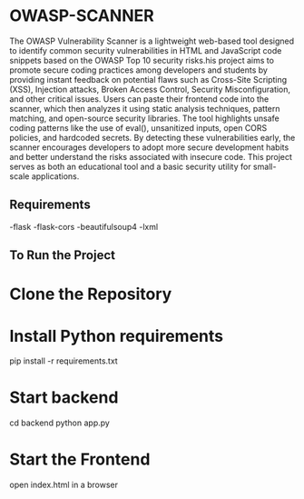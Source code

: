 # OWASP-SCANNER

The OWASP Vulnerability Scanner is a lightweight web-based tool designed to identify common security vulnerabilities in HTML and JavaScript code snippets based on the OWASP Top 10 security risks.his project aims to promote secure coding practices among developers and students by providing instant feedback on potential flaws such as Cross-Site Scripting (XSS), Injection attacks, Broken Access Control, Security Misconfiguration, and other critical issues. Users can paste their frontend code into the scanner, which then analyzes it using static analysis techniques, pattern matching, and open-source security libraries. The tool highlights unsafe coding patterns like the use of eval(), unsanitized inputs, open CORS policies, and hardcoded secrets. By detecting these vulnerabilities early, the scanner encourages developers to adopt more secure development habits and better understand the risks associated with insecure code. This project serves as both an educational tool and a basic security utility for small-scale applications.

## Requirements

-flask
-flask-cors
-beautifulsoup4
-lxml

## To Run the Project

#  Clone the Repository
# Install Python requirements
pip install -r requirements.txt

# Start backend
cd backend
python app.py

# Start the Frontend
open index.html in a browser

